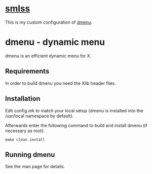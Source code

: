# [smlss](https://sr.ht/~smlavine/smlss)

This is my custom configuration of
[dmenu](https://tools.suckless.org/dmenu/).

dmenu - dynamic menu
====================
dmenu is an efficient dynamic menu for X.

Requirements
------------
In order to build dmenu you need the Xlib header files.

Installation
------------
Edit config.mk to match your local setup (dmenu is installed into
the /usr/local namespace by default).

Afterwards enter the following command to build and install dmenu
(if necessary as root):

    make clean install

Running dmenu
-------------
See the man page for details.
